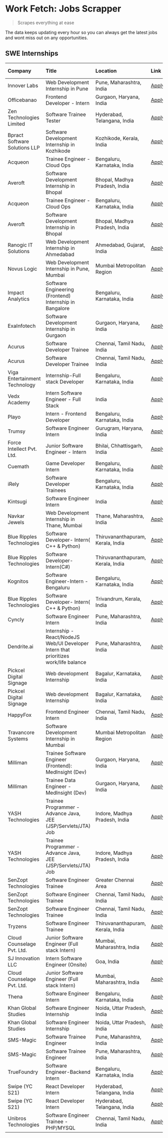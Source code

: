 # Work Fetch: Jobs Scrapper
> Scrapes everything at ease

The data keeps updating every hour so you can always get the latest jobs and wont miss out on any opportunities.

## SWE Internships
<!--START_SECTION:workfetch-->
| Company                       | Title                                                                                | Location                          | Link                                                                                                                                                                                                                                                                                                | Date Posted   |
|:------------------------------|:-------------------------------------------------------------------------------------|:----------------------------------|:----------------------------------------------------------------------------------------------------------------------------------------------------------------------------------------------------------------------------------------------------------------------------------------------------|:--------------|
| Innover Labs                  | Web Development Internship in Pune                                                   | Pune, Maharashtra, India          | [Apply](https://in.linkedin.com/jobs/view/web-development-internship-in-pune-at-innover-labs-3875494237?position=10&pageNum=0&refId=fl5KY72xF29e8I3KywbFlQ%3D%3D&trackingId=VebZGCVY7S%2ByPquTOvrwlg%3D%3D&trk=public_jobs_jserp-result_search-card)                                                | 2024-03-28    |
| Officebanao                   | Frontend Developer - Intern                                                          | Gurgaon, Haryana, India           | [Apply](https://in.linkedin.com/jobs/view/frontend-developer-intern-at-officebanao-3871265915?position=17&pageNum=0&refId=fl5KY72xF29e8I3KywbFlQ%3D%3D&trackingId=hL4JpTPKaPxE%2FVaFUTGZmQ%3D%3D&trk=public_jobs_jserp-result_search-card)                                                          | 2024-03-28    |
| Zen Technologies Limited      | Software Trainee Tester                                                              | Hyderabad, Telangana, India       | [Apply](https://in.linkedin.com/jobs/view/software-trainee-tester-at-zen-technologies-limited-3872036112?position=12&pageNum=0&refId=fl5KY72xF29e8I3KywbFlQ%3D%3D&trackingId=ibUuUsyyh3D1TfejpyGS%2Bg%3D%3D&trk=public_jobs_jserp-result_search-card)                                               | 2024-03-27    |
| Bpract Software Solutions LLP | Software Development Internship in Kozhikode                                         | Kozhikode, Kerala, India          | [Apply](https://in.linkedin.com/jobs/view/software-development-internship-in-kozhikode-at-bpract-software-solutions-llp-3874054300?position=22&pageNum=0&refId=fl5KY72xF29e8I3KywbFlQ%3D%3D&trackingId=%2B2iDhdjPUzqEM%2FRyV%2BQ8Cw%3D%3D&trk=public_jobs_jserp-result_search-card)                 | 2024-03-27    |
| Acqueon                       | Trainee Engineer - Cloud Ops                                                         | Bengaluru, Karnataka, India       | [Apply](https://in.linkedin.com/jobs/view/trainee-engineer-cloud-ops-at-acqueon-3871481740?position=47&pageNum=0&refId=fl5KY72xF29e8I3KywbFlQ%3D%3D&trackingId=S7nClQNiPSR2I0cUVSZUcg%3D%3D&trk=public_jobs_jserp-result_search-card)                                                               | 2024-03-27    |
| Averoft                       | Software Development Internship in Bhopal                                            | Bhopal, Madhya Pradesh, India     | [Apply](https://in.linkedin.com/jobs/view/software-development-internship-in-bhopal-at-averoft-3874051550?position=54&pageNum=0&refId=fl5KY72xF29e8I3KywbFlQ%3D%3D&trackingId=xll3cGtgOiqXzd1uXerh6w%3D%3D&trk=public_jobs_jserp-result_search-card)                                                | 2024-03-27    |
| Acqueon                       | Trainee Engineer - Cloud Ops                                                         | Bengaluru, Karnataka, India       | [Apply](https://in.linkedin.com/jobs/view/trainee-engineer-cloud-ops-at-acqueon-3871481740?position=1&pageNum=5&refId=MQ5CAWy1sT5nzuPdiCEq2A%3D%3D&trackingId=73TDe%2B804rP8JPB9alJ%2Big%3D%3D&trk=public_jobs_jserp-result_search-card)                                                            | 2024-03-27    |
| Averoft                       | Software Development Internship in Bhopal                                            | Bhopal, Madhya Pradesh, India     | [Apply](https://in.linkedin.com/jobs/view/software-development-internship-in-bhopal-at-averoft-3874051550?position=8&pageNum=5&refId=MQ5CAWy1sT5nzuPdiCEq2A%3D%3D&trackingId=YRaR%2FqGDDTJ8iUzDOjlSwg%3D%3D&trk=public_jobs_jserp-result_search-card)                                               | 2024-03-27    |
| Ranogic IT Solutions          | Web Development Internship in Ahmedabad                                              | Ahmedabad, Gujarat, India         | [Apply](https://in.linkedin.com/jobs/view/web-development-internship-in-ahmedabad-at-ranogic-it-solutions-3874056150?position=2&pageNum=7&refId=FFJYe%2FTBdLyzJvb%2B7Xlv8w%3D%3D&trackingId=j3Nkg8jAr5Du5Ccoe9k5Cw%3D%3D&trk=public_jobs_jserp-result_search-card)                                  | 2024-03-27    |
| Novus Logic                   | Web Development Internship in Pune, Mumbai                                           | Mumbai Metropolitan Region        | [Apply](https://in.linkedin.com/jobs/view/web-development-internship-in-pune-mumbai-at-novus-logic-3874051574?position=8&pageNum=7&refId=FFJYe%2FTBdLyzJvb%2B7Xlv8w%3D%3D&trackingId=mvg5qKGbbmxD%2Frbk2eO7kQ%3D%3D&trk=public_jobs_jserp-result_search-card)                                       | 2024-03-27    |
| Impact Analytics              | Software Engineering (Frontend) Internship in Bangalore                              | Bengaluru, Karnataka, India       | [Apply](https://in.linkedin.com/jobs/view/software-engineering-frontend-internship-in-bangalore-at-impact-analytics-3872535077?position=5&pageNum=0&refId=fl5KY72xF29e8I3KywbFlQ%3D%3D&trackingId=16YCWFW2wde84X0ydKmdfQ%3D%3D&trk=public_jobs_jserp-result_search-card)                            | 2024-03-26    |
| ExaInfotech                   | Software Development Internship in Gurgaon                                           | Gurgaon, Haryana, India           | [Apply](https://in.linkedin.com/jobs/view/software-development-internship-in-gurgaon-at-exainfotech-3872534185?position=18&pageNum=0&refId=fl5KY72xF29e8I3KywbFlQ%3D%3D&trackingId=ZUuc4wFKdpso%2BbhKbDw7Mw%3D%3D&trk=public_jobs_jserp-result_search-card)                                         | 2024-03-26    |
| Acurus                        | Software Developer Trainee                                                           | Chennai, Tamil Nadu, India        | [Apply](https://in.linkedin.com/jobs/view/software-developer-trainee-at-acurus-3871400616?position=27&pageNum=0&refId=fl5KY72xF29e8I3KywbFlQ%3D%3D&trackingId=t19ToLxwXgg2qgTq8FFzBA%3D%3D&trk=public_jobs_jserp-result_search-card)                                                                | 2024-03-26    |
| Acurus                        | Software Developer Trainee                                                           | Chennai, Tamil Nadu, India        | [Apply](https://in.linkedin.com/jobs/view/software-developer-trainee-at-acurus-3871400616?position=3&pageNum=2&refId=HbfOlBSHQQNezfkaEHyh1g%3D%3D&trackingId=JrXqRonaecX0MMkVsguy1Q%3D%3D&trk=public_jobs_jserp-result_search-card)                                                                 | 2024-03-26    |
| Viga Entertainment Technology | Internship-Full stack Developer                                                      | Bengaluru, Karnataka, India       | [Apply](https://in.linkedin.com/jobs/view/internship-full-stack-developer-at-viga-entertainment-technology-3870669789?position=36&pageNum=0&refId=fl5KY72xF29e8I3KywbFlQ%3D%3D&trackingId=L1HGBeSL%2Bjp4fzjUq4c8YQ%3D%3D&trk=public_jobs_jserp-result_search-card)                                  | 2024-03-25    |
| Vedx Academy                  | Intern Software Engineer - Full Stack                                                | India                             | [Apply](https://in.linkedin.com/jobs/view/intern-software-engineer-full-stack-at-vedx-academy-3869646013?position=4&pageNum=7&refId=FFJYe%2FTBdLyzJvb%2B7Xlv8w%3D%3D&trackingId=liXARm6YEu0zTbwusS8jug%3D%3D&trk=public_jobs_jserp-result_search-card)                                              | 2024-03-25    |
| Playo                         | Intern - Frontend Developer                                                          | Bengaluru, Karnataka, India       | [Apply](https://in.linkedin.com/jobs/view/intern-frontend-developer-at-playo-3864131172?position=8&pageNum=0&refId=fl5KY72xF29e8I3KywbFlQ%3D%3D&trackingId=quKLXNdZOSrHuRcsQL27lQ%3D%3D&trk=public_jobs_jserp-result_search-card)                                                                   | 2024-03-22    |
| Trumsy                        | Software Engineer Intern                                                             | Gurugram, Haryana, India          | [Apply](https://in.linkedin.com/jobs/view/software-engineer-intern-at-trumsy-3864795201?position=38&pageNum=0&refId=fl5KY72xF29e8I3KywbFlQ%3D%3D&trackingId=uxOyvardaiiKU0%2B7ftx2dw%3D%3D&trk=public_jobs_jserp-result_search-card)                                                                | 2024-03-20    |
| Force Intellect Pvt. Ltd.     | Junior Software Engineer - Intern                                                    | Bhilai, Chhattisgarh, India       | [Apply](https://in.linkedin.com/jobs/view/junior-software-engineer-intern-at-force-intellect-pvt-ltd-3862286436?position=1&pageNum=7&refId=FFJYe%2FTBdLyzJvb%2B7Xlv8w%3D%3D&trackingId=taLvFJnUg8ghRPPQwSKLrw%3D%3D&trk=public_jobs_jserp-result_search-card)                                       | 2024-03-19    |
| Cuemath                       | Game Developer Intern                                                                | Bengaluru, Karnataka, India       | [Apply](https://in.linkedin.com/jobs/view/game-developer-intern-at-cuemath-3862261933?position=6&pageNum=7&refId=FFJYe%2FTBdLyzJvb%2B7Xlv8w%3D%3D&trackingId=Gpvu0UI4HWL9Ufv7E6oZyw%3D%3D&trk=public_jobs_jserp-result_search-card)                                                                 | 2024-03-19    |
| iRely                         | Software Developer Trainees                                                          | Bengaluru, Karnataka, India       | [Apply](https://in.linkedin.com/jobs/view/software-developer-trainees-at-irely-3860566039?position=3&pageNum=0&refId=fl5KY72xF29e8I3KywbFlQ%3D%3D&trackingId=AfytnkUar493%2Foj7f1JK8Q%3D%3D&trk=public_jobs_jserp-result_search-card)                                                               | 2024-03-18    |
| Kintsugi                      | Software Engineer Intern                                                             | India                             | [Apply](https://in.linkedin.com/jobs/view/software-engineer-intern-at-kintsugi-3857074071?position=35&pageNum=0&refId=fl5KY72xF29e8I3KywbFlQ%3D%3D&trackingId=VEg37lD3H64E%2FrJNF%2BFs4Q%3D%3D&trk=public_jobs_jserp-result_search-card)                                                            | 2024-03-16    |
| Navkar Jewels                 | Web Development Internship in Thane, Mumbai                                          | Thane, Maharashtra, India         | [Apply](https://in.linkedin.com/jobs/view/web-development-internship-in-thane-mumbai-at-navkar-jewels-3858087224?position=5&pageNum=7&refId=FFJYe%2FTBdLyzJvb%2B7Xlv8w%3D%3D&trackingId=qLG72WQXkzNyj37ErbIeig%3D%3D&trk=public_jobs_jserp-result_search-card)                                      | 2024-03-15    |
| Blue Ripples Technologies     | Software Developer- Intern( C++ & Python)                                            | Thiruvananthapuram, Kerala, India | [Apply](https://in.linkedin.com/jobs/view/software-developer-intern-c%2B%2B-python-at-blue-ripples-technologies-3855594494?position=20&pageNum=0&refId=fl5KY72xF29e8I3KywbFlQ%3D%3D&trackingId=qYO4ZvK1gg7VL18lB6NSBA%3D%3D&trk=public_jobs_jserp-result_search-card)                               | 2024-03-14    |
| Blue Ripples Technologies     | Software Developer- Intern(C#)                                                       | Thiruvananthapuram, Kerala, India | [Apply](https://in.linkedin.com/jobs/view/software-developer-intern-c%23-at-blue-ripples-technologies-3855593506?position=7&pageNum=7&refId=FFJYe%2FTBdLyzJvb%2B7Xlv8w%3D%3D&trackingId=6wLZqgKxHoBhPvHA5%2F0gcQ%3D%3D&trk=public_jobs_jserp-result_search-card)                                    | 2024-03-14    |
| Kognitos                      | Software Engineer-Intern -Bengaluru                                                  | Bengaluru, Karnataka, India       | [Apply](https://in.linkedin.com/jobs/view/software-engineer-intern-bengaluru-at-kognitos-3855361239?position=7&pageNum=0&refId=fl5KY72xF29e8I3KywbFlQ%3D%3D&trackingId=Y90dIBrToWhAranxkfUaag%3D%3D&trk=public_jobs_jserp-result_search-card)                                                       | 2024-03-13    |
| Blue Ripples Technologies     | Software Developer- Intern( C++  & Python)                                           | Trivandrum, Kerala, India         | [Apply](https://in.linkedin.com/jobs/view/software-developer-intern-c%2B%2B-python-at-blue-ripples-technologies-3856150730?position=19&pageNum=0&refId=fl5KY72xF29e8I3KywbFlQ%3D%3D&trackingId=7Azmjkn5%2BEO%2FsyOkJzpbWg%3D%3D&trk=public_jobs_jserp-result_search-card)                           | 2024-03-13    |
| Cyncly                        | Software Engineer Intern                                                             | Pune, Maharashtra, India          | [Apply](https://in.linkedin.com/jobs/view/software-engineer-intern-at-cyncly-3853990178?position=21&pageNum=0&refId=fl5KY72xF29e8I3KywbFlQ%3D%3D&trackingId=yoy18Eci0Wf7E2M5WixbAA%3D%3D&trk=public_jobs_jserp-result_search-card)                                                                  | 2024-03-13    |
| Dendrite.ai                   | Internship - React/NodeJS Web/UI Developer Intern that prioritizes work/life balance | Pune, Maharashtra, India          | [Apply](https://in.linkedin.com/jobs/view/internship-react-nodejs-web-ui-developer-intern-that-prioritizes-work-life-balance-at-dendrite-ai-3853583200?position=34&pageNum=0&refId=fl5KY72xF29e8I3KywbFlQ%3D%3D&trackingId=PdYEJ7xbqhMbVwh6u%2FZVaQ%3D%3D&trk=public_jobs_jserp-result_search-card) | 2024-03-12    |
| Pickcel Digital Signage       | Web development Internship                                                           | Bagalur, Karnataka, India         | [Apply](https://in.linkedin.com/jobs/view/web-development-internship-at-pickcel-digital-signage-3849506118?position=49&pageNum=0&refId=fl5KY72xF29e8I3KywbFlQ%3D%3D&trackingId=S%2B9K9QjcQZ3JiqJjopyW4w%3D%3D&trk=public_jobs_jserp-result_search-card)                                             | 2024-03-08    |
| Pickcel Digital Signage       | Web development Internship                                                           | Bagalur, Karnataka, India         | [Apply](https://in.linkedin.com/jobs/view/web-development-internship-at-pickcel-digital-signage-3849506118?position=3&pageNum=5&refId=MQ5CAWy1sT5nzuPdiCEq2A%3D%3D&trackingId=s0HcHKWJTr1KyCk0vqqI7g%3D%3D&trk=public_jobs_jserp-result_search-card)                                                | 2024-03-08    |
| HappyFox                      | Frontend Engineer Intern                                                             | Chennai, Tamil Nadu, India        | [Apply](https://in.linkedin.com/jobs/view/frontend-engineer-intern-at-happyfox-3848357951?position=43&pageNum=0&refId=fl5KY72xF29e8I3KywbFlQ%3D%3D&trackingId=K4MmSjYc7pXwyR27ONOAEA%3D%3D&trk=public_jobs_jserp-result_search-card)                                                                | 2024-03-07    |
| Travancore Systems            | Software Development Internship in Mumbai                                            | Mumbai Metropolitan Region        | [Apply](https://in.linkedin.com/jobs/view/software-development-internship-in-mumbai-at-travancore-systems-3847706952?position=42&pageNum=0&refId=fl5KY72xF29e8I3KywbFlQ%3D%3D&trackingId=Kwc71QQ5KbBy51zlk4jCnw%3D%3D&trk=public_jobs_jserp-result_search-card)                                     | 2024-03-05    |
| Milliman                      | Trainee Software Engineer (Frontend): MedInsight (Dev)                               | Gurgaon, Haryana, India           | [Apply](https://in.linkedin.com/jobs/view/trainee-software-engineer-frontend-medinsight-dev-at-milliman-3792874280?position=11&pageNum=0&refId=fl5KY72xF29e8I3KywbFlQ%3D%3D&trackingId=EZ4UZyPiEFJVyag0DSVCxQ%3D%3D&trk=public_jobs_jserp-result_search-card)                                       | 2024-03-01    |
| Milliman                      | Trainee Data Engineer - MedInsight (Dev)                                             | Gurgaon, Haryana, India           | [Apply](https://in.linkedin.com/jobs/view/trainee-data-engineer-medinsight-dev-at-milliman-3789275187?position=9&pageNum=7&refId=FFJYe%2FTBdLyzJvb%2B7Xlv8w%3D%3D&trackingId=bQzYXQMmQuG9nExasjDiuA%3D%3D&trk=public_jobs_jserp-result_search-card)                                                 | 2024-02-23    |
| YASH Technologies             | Trainee Programmer - Advance Java, JEE (JSP/Servlets/JTA) Job                        | Indore, Madhya Pradesh, India     | [Apply](https://in.linkedin.com/jobs/view/trainee-programmer-advance-java-jee-jsp-servlets-jta-job-at-yash-technologies-3811759183?position=28&pageNum=0&refId=fl5KY72xF29e8I3KywbFlQ%3D%3D&trackingId=R%2BQlqaJTk36dem3kVLwSHA%3D%3D&trk=public_jobs_jserp-result_search-card)                     | 2024-02-13    |
| YASH Technologies             | Trainee Programmer - Advance Java, JEE (JSP/Servlets/JTA) Job                        | Indore, Madhya Pradesh, India     | [Apply](https://in.linkedin.com/jobs/view/trainee-programmer-advance-java-jee-jsp-servlets-jta-job-at-yash-technologies-3811759183?position=4&pageNum=2&refId=HbfOlBSHQQNezfkaEHyh1g%3D%3D&trackingId=8b69p07cEnoQSbkieX4AwA%3D%3D&trk=public_jobs_jserp-result_search-card)                        | 2024-02-13    |
| SenZopt Technologies          | Software Engineer Trainee                                                            | Greater Chennai Area              | [Apply](https://in.linkedin.com/jobs/view/software-engineer-trainee-at-senzopt-technologies-3827688781?position=37&pageNum=0&refId=fl5KY72xF29e8I3KywbFlQ%3D%3D&trackingId=F1pdT6DbrWBgXJp1e8IROg%3D%3D&trk=public_jobs_jserp-result_search-card)                                                   | 2024-02-12    |
| SenZopt Technologies          | Software Engineer Trainee                                                            | Chennai, Tamil Nadu, India        | [Apply](https://in.linkedin.com/jobs/view/software-engineer-trainee-at-senzopt-technologies-3827686880?position=51&pageNum=0&refId=fl5KY72xF29e8I3KywbFlQ%3D%3D&trackingId=RKHXo%2FuTLnKNp2MdiKVj%2FQ%3D%3D&trk=public_jobs_jserp-result_search-card)                                               | 2024-02-12    |
| SenZopt Technologies          | Software Engineer Trainee                                                            | Chennai, Tamil Nadu, India        | [Apply](https://in.linkedin.com/jobs/view/software-engineer-trainee-at-senzopt-technologies-3827686880?position=5&pageNum=5&refId=MQ5CAWy1sT5nzuPdiCEq2A%3D%3D&trackingId=ycgIbpeUKi8i73ngJ%2FMeaw%3D%3D&trk=public_jobs_jserp-result_search-card)                                                  | 2024-02-12    |
| Tryzens                       | Software Engineer Trainee                                                            | Thiruvananthapuram, Kerala, India | [Apply](https://in.linkedin.com/jobs/view/software-engineer-trainee-at-tryzens-3809363491?position=39&pageNum=0&refId=fl5KY72xF29e8I3KywbFlQ%3D%3D&trackingId=YGr2rZ3r1KBAxFJII91ALA%3D%3D&trk=public_jobs_jserp-result_search-card)                                                                | 2024-01-18    |
| Cloud Counselage Pvt. Ltd.    | Junior Software Engineer (Full stack Intern)                                         | Mumbai, Maharashtra, India        | [Apply](https://in.linkedin.com/jobs/view/junior-software-engineer-full-stack-intern-at-cloud-counselage-pvt-ltd-3803132814?position=30&pageNum=0&refId=fl5KY72xF29e8I3KywbFlQ%3D%3D&trackingId=I8%2Bz%2BgnCKVvdSUZ1P285AQ%3D%3D&trk=public_jobs_jserp-result_search-card)                          | 2024-01-11    |
| SJ Innovation LLC             | Intern Software Engineer (Onsite)                                                    | Goa, India                        | [Apply](https://in.linkedin.com/jobs/view/intern-software-engineer-onsite-at-sj-innovation-llc-3799959011?position=44&pageNum=0&refId=fl5KY72xF29e8I3KywbFlQ%3D%3D&trackingId=686bSEUfx9Ug0VzruTBKiw%3D%3D&trk=public_jobs_jserp-result_search-card)                                                | 2024-01-11    |
| Cloud Counselage Pvt. Ltd.    | Junior Software Engineer (Full stack Intern)                                         | Mumbai, Maharashtra, India        | [Apply](https://in.linkedin.com/jobs/view/junior-software-engineer-full-stack-intern-at-cloud-counselage-pvt-ltd-3803132814?position=6&pageNum=2&refId=HbfOlBSHQQNezfkaEHyh1g%3D%3D&trackingId=9iq2lfRN1KeZGb7483UhRg%3D%3D&trk=public_jobs_jserp-result_search-card)                               | 2024-01-11    |
| Thena                         | Software Engineer Intern                                                             | Bengaluru, Karnataka, India       | [Apply](https://in.linkedin.com/jobs/view/software-engineer-intern-at-thena-3778731751?position=24&pageNum=0&refId=fl5KY72xF29e8I3KywbFlQ%3D%3D&trackingId=%2FZlssNRozciMG8o7evG%2Fng%3D%3D&trk=public_jobs_jserp-result_search-card)                                                               | 2023-12-05    |
| Khan Global Studies           | Software Engineer Internship                                                         | Noida, Uttar Pradesh, India       | [Apply](https://in.linkedin.com/jobs/view/software-engineer-internship-at-khan-global-studies-3766942197?position=53&pageNum=0&refId=fl5KY72xF29e8I3KywbFlQ%3D%3D&trackingId=l9I69LfXVdDYmepzgIIksQ%3D%3D&trk=public_jobs_jserp-result_search-card)                                                 | 2023-11-27    |
| Khan Global Studies           | Software Engineer Internship                                                         | Noida, Uttar Pradesh, India       | [Apply](https://in.linkedin.com/jobs/view/software-engineer-internship-at-khan-global-studies-3766942197?position=7&pageNum=5&refId=MQ5CAWy1sT5nzuPdiCEq2A%3D%3D&trackingId=5OVrWitrbxgnI6Izp9Th2w%3D%3D&trk=public_jobs_jserp-result_search-card)                                                  | 2023-11-27    |
| SMS-Magic                     | Software Trainee Engineer                                                            | Pune, Maharashtra, India          | [Apply](https://in.linkedin.com/jobs/view/software-trainee-engineer-at-sms-magic-3761409781?position=31&pageNum=0&refId=fl5KY72xF29e8I3KywbFlQ%3D%3D&trackingId=Aw273Nnebjr2BYX%2FdtINzw%3D%3D&trk=public_jobs_jserp-result_search-card)                                                            | 2023-11-16    |
| SMS-Magic                     | Software Trainee Engineer                                                            | Pune, Maharashtra, India          | [Apply](https://in.linkedin.com/jobs/view/software-trainee-engineer-at-sms-magic-3761409781?position=7&pageNum=2&refId=HbfOlBSHQQNezfkaEHyh1g%3D%3D&trackingId=k%2BnPFLgaRRvMLjGxmpNzXA%3D%3D&trk=public_jobs_jserp-result_search-card)                                                             | 2023-11-16    |
| TrueFoundry                   | Software Engineer-Backend Intern                                                     | Bengaluru, Karnataka, India       | [Apply](https://in.linkedin.com/jobs/view/software-engineer-backend-intern-at-truefoundry-3779508170?position=33&pageNum=0&refId=fl5KY72xF29e8I3KywbFlQ%3D%3D&trackingId=ZxQwcQzsQuwje0MgRI%2F9AA%3D%3D&trk=public_jobs_jserp-result_search-card)                                                   | 2023-11-10    |
| Swipe (YC S21)                | React Developer Intern                                                               | Hyderabad, Telangana, India       | [Apply](https://in.linkedin.com/jobs/view/react-developer-intern-at-swipe-yc-s21-3737600089?position=25&pageNum=0&refId=fl5KY72xF29e8I3KywbFlQ%3D%3D&trackingId=67CI8Nu0xU9b2Xxu5%2FsjsA%3D%3D&trk=public_jobs_jserp-result_search-card)                                                            | 2023-10-13    |
| Swipe (YC S21)                | React Developer Intern                                                               | Hyderabad, Telangana, India       | [Apply](https://in.linkedin.com/jobs/view/react-developer-intern-at-swipe-yc-s21-3737600089?position=1&pageNum=2&refId=HbfOlBSHQQNezfkaEHyh1g%3D%3D&trackingId=1TI7HjL3%2FH93HmXIrtZOUA%3D%3D&trk=public_jobs_jserp-result_search-card)                                                             | 2023-10-13    |
| Unibros Technologies          | Software Engineer Trainee - PHP/MYSQL                                                | Chennai, Tamil Nadu, India        | [Apply](https://in.linkedin.com/jobs/view/software-engineer-trainee-php-mysql-at-unibros-technologies-3656599241?position=40&pageNum=0&refId=fl5KY72xF29e8I3KywbFlQ%3D%3D&trackingId=m03DoLW7WekKV%2BvD%2BPdTEA%3D%3D&trk=public_jobs_jserp-result_search-card)                                     | 2023-06-12    |
<!--END_SECTION:workfetch-->
